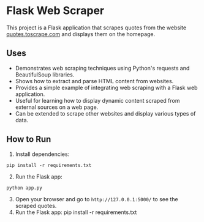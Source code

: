 # Flask Web Scraper

This project is a Flask application that scrapes quotes from the website [quotes.toscrape.com](https://quotes.toscrape.com/) and displays them on the homepage.

## Uses

- Demonstrates web scraping techniques using Python's requests and BeautifulSoup libraries.
- Shows how to extract and parse HTML content from websites.
- Provides a simple example of integrating web scraping with a Flask web application.
- Useful for learning how to display dynamic content scraped from external sources on a web page.
- Can be extended to scrape other websites and display various types of data.

## How to Run

1. Install dependencies:
```
pip install -r requirements.txt
```

2. Run the Flask app:
```
python app.py
```

3. Open your browser and go to `http://127.0.0.1:5000/` to see the scraped quotes.
2. Run the Flask app:
pip install -r requirements.txt
